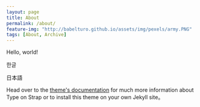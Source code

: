 ```yaml
---
layout: page
title: About
permalink: /about/
feature-img: "http://babelturo.github.io/assets/img/pexels/army.PNG"
tags: [About, Archive]
---
```


Hello, world!

한글

日本語

Head over to the [theme's documentation](https://github.io/sylhare/Type-on-Strap) for much more information about Type on Strap or to install this theme on your own Jekyll site。

